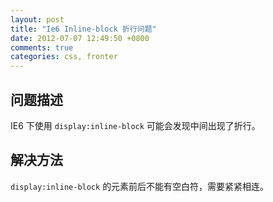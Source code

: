 ```yaml
---
layout: post
title: "Ie6 Inline-block 折行问题"
date: 2012-07-07 12:49:50 +0800
comments: true
categories: css, fronter
---
```


## 问题描述

IE6 下使用 `display:inline-block` 可能会发现中间出现了折行。

## 解决方法

`display:inline-block` 的元素前后不能有空白符，需要紧紧相连。
